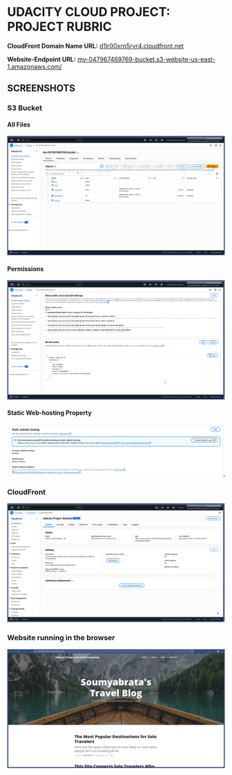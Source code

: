 # UDACITY CLOUD PROJECT: PROJECT RUBRIC

**CloudFront Domain Name URL:** [d1lr00xrn5ryr4.cloudfront.net](https://d1lr00xrn5ryr4.cloudfront.net)<br/>

**Website-Endpoint URL:** [my-047967469769-bucket.s3-website-us-east-1.amazonaws.com/](http://my-047967469769-bucket.s3-website-us-east-1.amazonaws.com/)


## SCREENSHOTS

### S3 Bucket 

#### All Files 

![All Files in the Bucket](./screenshots/bucket-all-files.png)

#### Permissions 

![The Bucket permissions](./screenshots/bucket-permissions.png)

#### Static Web-hosting Property

![Static Web-hosting Property of the bucket](./screenshots/bucket-static-web-hosting-properties.png)

### CloudFront 

![CloudFront](./screenshots/cloudfront.png)

### Website running in the browser 

![Website running in the browser](./screenshots/website-in-browser-final.png)
